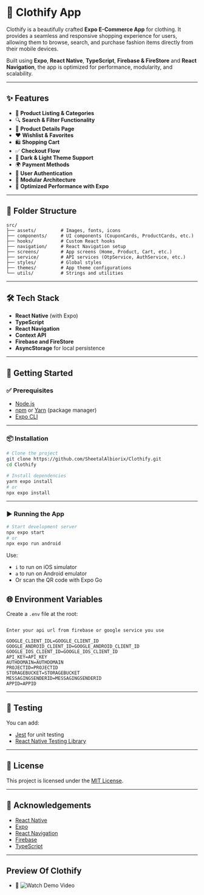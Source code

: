 # 🧥 Clothify App

Clothify is a beautifully crafted **Expo E-Commerce App** for clothing. It provides a seamless and responsive shopping experience for users, allowing them to browse, search, and purchase fashion items directly from their mobile devices.

Built using **Expo**, **React Native**, **TypeScript**, **Firebase & FireStore** and **React Navigation**, the app is optimized for performance, modularity, and scalability.

---


## ✨ Features

- 🛒 **Product Listing & Categories**
- 🔍 **Search & Filter Functionality**
- 👕 **Product Details Page**
- ❤️ **Wishlist & Favorites**
- 🛍️ **Shopping Cart**
- ✅ **Checkout Flow**
- 🌙 **Dark & Light Theme Support**
- 🌍 **Payment Methods**
- 🔐 **User Authentication**
- 🧠 **Modular Architecture**
- 🚀 **Optimized Performance with Expo**

---

## 📁 Folder Structure

```
src/
├── assets/         # Images, fonts, icons
├── components/     # UI components (CouponCards, ProductCards, etc.)
├── hooks/          # Custom React hooks
├── navigation/     # React Navigation setup
├── screens/        # App screens (Home, Product, Cart, etc.)
├── service/        # API services (OtpService, AuthService, etc.)
├── styles/         # Global styles
├── themes/         # App theme configurations
└── utils/          # Strings and utilities
```

---

## 🛠️ Tech Stack

- **React Native** (with Expo)
- **TypeScript**
- **React Navigation**
- **Context API**
- **Firebase and FireStore**
- **AsyncStorage** for local persistence

---

## 🚀 Getting Started

### ✅ Prerequisites

- [Node.js](https://nodejs.org/)
- [npm](https://www.npmjs.com/) or [Yarn](https://classic.yarnpkg.com/lang/en/docs/cli/install/) (package manager)
- [Expo CLI](https://docs.expo.dev/get-started/installation/)

---

### 📦 Installation

```bash
# Clone the project
git clone https://github.com/SheetalAlbiorix/Clothify.git
cd Clothify

# Install dependencies
yarn expo install
# or
npx expo install
```

---

### ▶️ Running the App

```bash
# Start development server
npx expo start
# or
npx expo run android
```

Use:
- `i` to run on iOS simulator  
- `a` to run on Android emulator  
- Or scan the QR code with Expo Go


## 🌐 Environment Variables

Create a `.env` file at the root:

```env

Enter your api url from firebase or google service you use

GOOGLE_CLIENT_IDL=GOOGLE_CLIENT_ID
GOOGLE_ANDROID_CLIENT_ID=GOOGLE_ANDROID_CLIENT_ID
GOOGLE_IOS_CLIENT_ID=GOOGLE_IOS_CLIENT_ID
API_KEY=API_KEY
AUTHDOMAIN=AUTHDOMAIN
PROJECTID=PROJECTID
STORAGEBUCKET=STORAGEBUCKET
MESSAGINGSENDERID=MESSAGINGSENDERID
APPID=APPID
```

---

## 🧪 Testing

You can add:

- [Jest](https://jestjs.io/) for unit testing
- [React Native Testing Library](https://callstack.github.io/react-native-testing-library/)

---

## 📄 License

This project is licensed under the [MIT License](LICENSE).

---

## 🙌 Acknowledgements

- [React Native](https://reactnative.dev/)
- [Expo](https://expo.dev/)
- [React Navigation](https://reactnavigation.org/)
- [Firebase](https://firebase.google.com/)
- [TypeScript](https://www.typescriptlang.org/)

---

## Preview Of Clothify
- 🎥 ![Watch Demo Video](src/assets/clothify.gif)